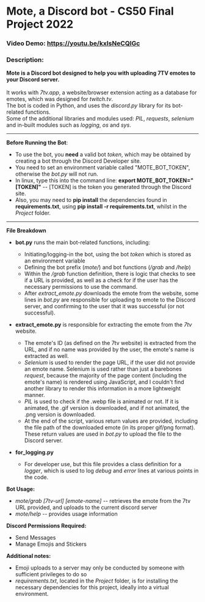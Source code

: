 # Mote, a Discord bot - CS50 Final Project 2022

### Video Demo: https://youtu.be/kxIsNeCQlGc
### Description:

**Mote is a Discord bot designed to help you with uploading 7TV emotes to your Discord server.<br><br>**
It works with *7tv.app*, a website/browser extension acting as a database for emotes, which was designed for *twitch.tv*.<br>
The bot is coded in Python, and uses the *discord.py* library for its bot-related functions.<br>
Some of the additional libraries and modules used: *PIL*, *requests*, *selenium* and in-built modules such as *logging*, *os* and *sys*.

---

**Before Running the Bot**:

- To use the bot, you **need** a valid bot _token_, which may be obtained by creating a bot through the Discord Developer site.
- You need to set an environment variable called "MOTE_BOT_TOKEN", otherwise the *bot.py* will not run.
- In linux, type this into the command line: **export MOTE_BOT_TOKEN="[TOKEN]"** -- [TOKEN] is the token you generated through the Discord site.
- Also, you may need to **pip install** the dependencies found in **requirements.txt**, using **pip install -r requirements.txt**, whilst in the *Project* folder.


---
**File Breakdown**
- **bot.py** runs the main bot-related functions, including:
  - Initiating/logging-in the bot, using the bot *token* which is stored as an environment variable
  - Defining the bot prefix (*mote/*) and bot functions (*/grab* and */help*)
  - Within the */grab* function definition, there is logic that checks to see if a URL is provided, as well as a check for if the user has the necessary permissions to use the command.
  - After *extract_emote.py* downloads the emote from the website, some lines in *bot.py* are responsible for uploading to emote to the Discord server, and confirming to the user that it was successful (or not successful).

- **extract_emote.py** is responsible for extracting the emote from the *7tv* website.
  - The emote's ID (as defined on the 7tv website) is extracted from the URL, and if no name was provided by the user, the emote's name is extracted as well.
  - *Selenium* is used to render the page URL, if the user did not provide an emote name. Selenium is used rather than just a barebones *request*, because the majority of the page content (including the emote's name) is rendered using JavaScript, and I couldn't find another library to render this information in a more lightweight manner.
  - *PIL* is used to check if the .webp file is animated or not. If it is animated, the .gif version is downloaded, and if not animated, the .png version is downloaded.
  - At the end of the script, various return values are provided, including the file path of the downloaded emote (in its proper gif/png format). These return values are used in *bot.py* to upload the file to the Discord server.

- **for_logging.py**
  - For developer use, but this file provides a class definition for a *logger*, which is used to log *debug* and *error* lines at various points in the code.

**Bot Usage:**

- *mote/grab [7tv-url] [emote-name]* -- retrieves the emote from the 7tv URL provided, and uploads to the current discord server
- *mote/help* -- provides usage information<br>

**Discord Permissions Required:**
- Send Messages
- Manage Emojis and Stickers

**Additional notes:**
- Emoji uploads to a server may only be conducted by someone with sufficient privileges to do so
- *requirements.txt*, located in the *Project* folder, is for installing the necessary dependencies for this project, ideally into a virtual environment.
